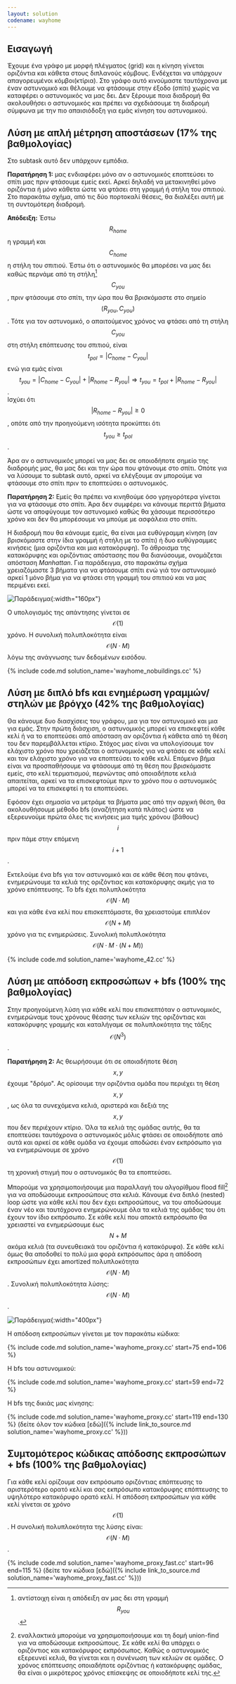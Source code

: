 ```yaml
---
layout: solution
codename: wayhome
---
```


## Εισαγωγή

Έχουμε ένα γράφο με μορφή πλέγματος (grid) και η κίνηση γίνεται οριζόντια και κάθετα στους διπλανούς κόμβους. Ενδέχεται να υπάρχουν απαγορευμένοι κόμβοι(κτίρια).
Στο γράφο αυτό κινούμαστε ταυτόχρονα με έναν αστυνομικό και θέλουμε να φτάσουμε στην έξοδο (σπίτι) χωρίς να καταφέρει ο αστυνομικός να μας δει. Δεν ξέρουμε ποια διαδρομή θα ακολουθήσει ο αστυνομικός και πρέπει να σχεδιάσουμε τη διαδρομή σύμφωνα με την πιο απαισιόδοξη για εμάς κίνηση του αστυνομικού.

## Λύση με απλή μέτρηση αποστάσεων (17% της βαθμολογίας)

Στο subtask αυτό δεν υπάρχουν εμπόδια.

**Παρατήρηση 1:** μας ενδιαφέρει μόνο αν ο αστυνομικός εποπτεύσει το σπίτι μας πριν φτάσουμε εμείς εκεί. Αρκεί δηλαδή να μετακινηθεί μόνο οριζόντια ή μόνο κάθετα ώστε να φτάσει στη γραμμή ή στήλη του σπιτιού. Στο παρακάτω σχήμα, από τις δύο πορτοκαλί θέσεις, θα διαλέξει αυτή με τη συντομότερη διαδρομή.

**Απόδειξη:** Έστω 
$$R_\mathit{home}$$ η γραμμή και $$C_\mathit{home}$$ η στήλη του σπιτιού. 
Έστω ότι ο αστυνομικός θα μπορέσει να μας δει καθώς περνάμε από τη στήλη[^1] $$C_\mathit{you}$$, 
πριν φτάσουμε στο σπίτι, την ώρα που θα βρισκόμαστε στο σημείο $$(R_\mathit{you},C_\mathit{you})$$.
Τότε για τον αστυνομικό, ο απαιτούμενος χρόνος να φτάσει από τη στήλη $$C_\mathit{you}$$ 
στη στήλη επόπτευσης του σπιτιού, είναι $$t_\mathit{pol} = |C_\mathit{home} - C_\mathit{you}|$$ 
ενώ για εμάς είναι $$t_\mathit{you} = |C_\mathit{home} - C_\mathit{you}| + |R_\mathit{home}-R_\mathit{you}| \Rightarrow t_\mathit{you} = t_\mathit{pol} + |R_\mathit{home}-R_\mathit{you}|$$.  
Ισχύει ότι $$|R_\mathit{home}-R_\mathit{you}| \ge 0$$, οπότε από την προηγούμενη ισότητα προκύπτει ότι $$t_\mathit{you} \ge t_\mathit{pol}$$. 

Άρα αν ο αστυνομικός μπορεί να μας δει σε οποιοδήποτε σημείο της διαδρομής μας, θα μας δει και την ώρα που φτάνουμε στο σπίτι. Οπότε για να λύσουμε το subtask αυτό, αρκεί να ελέγξουμε αν μπορούμε να φτάσουμε στο σπίτι πριν το εποπτεύσει ο αστυνομικός.

**Παρατήρηση 2:** Εμείς θα πρέπει να κινηθούμε όσο γρηγορότερα γίνεται για να φτάσουμε στο σπίτι. Άρα δεν συμφέρει να κάνουμε περιττά βήματα ώστε να αποφύγουμε τον αστυνομικό καθώς θα χάσουμε περισσότερο χρόνο και δεν θα μπορέσουμε να μπούμε με ασφάλεια στο σπίτι.

Η διαδρομή που θα κάνουμε εμείς, θα είναι μια ευθύγραμμη κίνηση (αν βρισκόμαστε στην ίδια γραμμή ή στήλη με το σπίτι) ή δυο ευθύγραμμες κινήσεις (μια οριζόντια και μια κατακόρυφη). Το άθροισμα της κατακόρυφης και οριζόντιας απόστασης που θα διανύσουμε, ονομάζεται απόσταση *Manhattan*. Για παράδειγμα, στο παρακάτω σχήμα χρειαζόμαστε 3 βήματα για να φτάσουμε σπίτι ενώ γιά τον αστυνομικό αρκεί 1 μόνο βήμα για να φτάσει στη γραμμή του σπιτιού και να μας περιμένει εκεί.

![Παράδειγμα](/assets/33-pdp-c-2-manhattan1.svg){:width="160px"}

Ο υπολογισμός της απάντησης γίνεται σε $$\mathcal{O}(1)$$ χρόνο. Η συνολική πολυπλοκότητα είναι $$\mathcal{O}(N\cdot M)$$ λόγω της ανάγνωσης των δεδομένων εισόδου. 

{% include code.md solution_name='wayhome_nobuildings.cc' %} 

## Λύση με διπλό bfs και ενημέρωση γραμμών/στηλών με βρόγχο (42% της βαθμολογίας)

Θα κάνουμε δυο διασχίσεις του γράφου, μια για τον αστυνομικό και μια για εμάς.
Στην πρώτη διάσχιση, ο αστυνομικός μπορεί να επισκεφτεί κάθε κελί ή να το εποπτεύσει από απόσταση αν οριζόντια ή κάθετα από τη θέση του δεν παρεμβάλλεται κτίριο.
Στόχος μας είναι να υπολογίσουμε τον ελάχιστο χρόνο που χρειάζεται ο αστυνομικός για να φτάσει σε κάθε κελί και τον ελάχιστο χρόνο για να εποπτεύσει το κάθε κελί.
Επόμενο βήμα είναι να προσπαθήσουμε να φτάσουμε από τη θέση που βρισκόμαστε εμείς, στο κελί τερματισμού, περνώντας από οποιαδήποτε κελιά απαιτείται, αρκεί να τα επισκεφτούμε πριν το χρόνο που ο αστυνομικός μπορεί να τα επισκεφτεί η τα εποπτεύσει.

Εφόσον έχει σημασία να μετράμε τα βήματα μας από την αρχική θέση, θα ακολουθήσουμε μέθοδο bfs (αναζήτηση κατά πλάτος) ώστε να εξερευνούμε πρώτα όλες τις κινήσεις μια τιμής χρόνου (βάθους) $$i$$ πριν πάμε στην επόμενη $$i+1$$.

Εκτελούμε ένα bfs για τον αστυνομικό και σε κάθε θέση που φτάνει, ενημερώνουμε τα κελιά της οριζόντιας και κατακόρυφης ακμής για το χρόνο επόπτευσης.
Το bfs έχει πολυπλοκότητα $$\mathcal{O}(N\cdot M)$$ και για κάθε ένα κελί που επισκεπτόμαστε, θα χρειαστούμε επιπλέον $$\mathcal{O}(N+M)$$ χρόνο για τις ενημερώσεις.
Συνολική πολυπλοκότητα $$\mathcal{O}(N\cdot M\cdot (N+M))$$

{% include code.md solution_name='wayhome_42.cc' %} 

## Λύση με απόδοση εκπροσώπων + bfs (100% της βαθμολογίας)

Στην προηγούμενη λύση για κάθε κελί που επισκεπτόταν ο αστυνομικός, 
ενημερώναμε τους χρόνους θέασης των κελιών της οριζόντιας και κατακόρυφης γραμμής και καταλήγαμε σε πολυπλοκότητα της τάξης $$\mathcal{O}(N^3)$$. 

**Παρατήρηση 2:** Ας θεωρήσουμε ότι σε οποιαδήποτε θέση $$x,y$$ έχουμε "δρόμο". Ας ορίσουμε την οριζόντια ομάδα που περιέχει τη θέση $$x,y$$, ως όλα τα συνεχόμενα κελιά, αριστερά και δεξιά της $$x,y$$ που δεν περιέχουν κτίριο.
Όλα τα κελιά της ομάδας αυτής, θα τα εποπτεύσει ταυτόχρονα ο αστυνομικός μόλις φτάσει σε οποιοδήποτε από αυτά και αρκεί σε κάθε ομάδα να έχουμε αποδώσει έναν εκπρόσωπο για να ενημερώνουμε σε χρόνο $$\mathcal{O}(1)$$ τη χρονική στιγμή που ο αστυνομικός θα τα εποπτεύσει. 

Μπορούμε να χρησιμοποιήσουμε μια παραλλαγή του αλγορίθμου flood fill[^2] για να αποδώσουμε εκπροσώπους στα κελιά. Κάνουμε ένα διπλό (nested) loop ώστε για κάθε κελί που δεν έχει εκπροσώπους, να του αποδώσουμε έναν νέο και ταυτόχρονα ενημερώνουμε όλα τα κελιά της ομάδας του ότι έχουν τον ίδιο εκπρόσωπο. Σε κάθε κελί που αποκτά εκπρόσωπο θα χρειαστεί να ενημερώσουμε έως $$N+M$$ ακόμα κελιά (τα συνευθειακά του οριζόντια ή κατακόρυφα). Σε κάθε κελί όμως θα αποδοθεί το πολύ μια φορά εκπρόσωπος άρα η απόδοση εκπροσώπων έχει amortized πολυπλοκότητα $$\mathcal{O}(N\cdot M)$$. Συνολική πολυπλοκότητα λύσης: $$\mathcal{O}(N\cdot M)$$. 

![Παράδειγμα](/assets/33-pdp-c-2-proxy1.svg){:width="400px"}

Η απόδοση εκπροσώπων γίνεται με τον παρακάτω κώδικα:

{% include code.md solution_name='wayhome_proxy.cc' start=75 end=106 %} 

Η bfs του αστυνομικού:

{% include code.md solution_name='wayhome_proxy.cc' start=59 end=72 %} 

Η bfs της δικιάς μας κίνησης:

{% include code.md solution_name='wayhome_proxy.cc' start=119 end=130 %} 
(δείτε όλον τον κώδικα [εδώ]({% include link_to_source.md solution_name='wayhome_proxy.cc' %}))


## Συμτομότερος κώδικας απόδοσης εκπροσώπων + bfs (100% της βαθμολογίας)

Για κάθε κελί ορίζουμε σαν εκπρόσωπο οριζόντιας επόπτευσης το αριστερότερο ορατό κελί και σας εκπρόσωπο κατακόρυφης επόπτευσης το υψηλότερο κατακόρυφο ορατό κελί. Η απόδοση εκπροσώπων για κάθε κελί γίνεται σε χρόνο $$\mathcal{O}(1)$$. Η συνολική πολυπλοκότητα της λύσης είναι: $$\mathcal{O}(N\cdot M)$$. 

{% include code.md solution_name='wayhome_proxy_fast.cc' start=96 end=115 %} 
(δείτε τον κώδικα [εδώ]({% include link_to_source.md solution_name='wayhome_proxy_fast.cc' %}))

[^1]: αντίστοιχη είναι η απόδειξη αν μας δει στη γραμμή $$R_\mathit{you}$$. 
[^2]: εναλλακτικά μπορούμε να χρησιμοποιήσουμε και τη δομή union-find για να αποδώσουμε εκπροσώπους. Σε κάθε κελί θα υπάρχει ο οριζόντιος και κατακόρυφος εκπρόσωπος. Καθώς ο αστυνομικός εξερευνεί κελιά, θα γίνεται και η συνένωση των κελιών σε ομάδες. Ο χρόνος επόπτευσης οποιαδήποτε οριζόντιας ή κατακόρυφης ομάδας, θα είναι ο μικρότερος χρόνος επίσκεψης σε οποιοδήποτε κελί της. 

